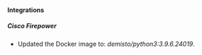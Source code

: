 #### Integrations
##### Cisco Firepower
- Updated the Docker image to: *demisto/python3:3.9.6.24019*.
